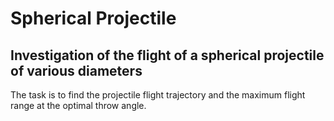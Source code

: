 # Spherical Projectile

## Investigation of the flight of a spherical projectile of various diameters

The task is to find the projectile flight trajectory and the maximum flight range at the optimal throw angle.
